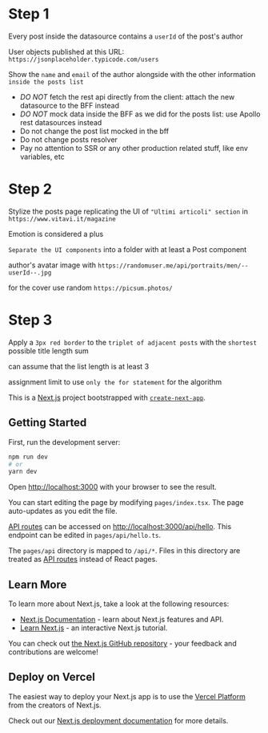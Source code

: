 


# Step 1


Every post inside the datasource contains a `userId` of the post's author

User objects published at this URL: `https://jsonplaceholder.typicode.com/users`

Show the `name` and `email` of the author alongside with the other information `inside the posts list`


- *DO NOT* fetch the rest api directly from the client: attach the new datasource to the BFF instead
- *DO NOT* mock data inside the BFF as we did for the posts list: use Apollo rest datasources instead
- Do not change the post list mocked in the bff
- Do not change posts resolver
- Pay no attention to SSR or any other production related stuff, like env variables, etc


# Step 2

Stylize the posts page replicating the UI of `"Ultimi articoli" section` in `https://www.vitavi.it/magazine`

Emotion is considered a plus

`Separate the UI components` into a folder with at least a Post component

author's avatar image with `https://randomuser.me/api/portraits/men/--userId--.jpg`

for the cover use random `https://picsum.photos/`



# Step 3

Apply a `3px red border` to the `triplet of adjacent posts` with the `shortest` possible title length sum

can assume that the list length is at least 3

assignment limit to use `only the for statement` for the algorithm








This is a [Next.js](https://nextjs.org/) project bootstrapped with [`create-next-app`](https://github.com/vercel/next.js/tree/canary/packages/create-next-app).

## Getting Started

First, run the development server:

```bash
npm run dev
# or
yarn dev
```

Open [http://localhost:3000](http://localhost:3000) with your browser to see the result.

You can start editing the page by modifying `pages/index.tsx`. The page auto-updates as you edit the file.

[API routes](https://nextjs.org/docs/api-routes/introduction) can be accessed on [http://localhost:3000/api/hello](http://localhost:3000/api/hello). This endpoint can be edited in `pages/api/hello.ts`.

The `pages/api` directory is mapped to `/api/*`. Files in this directory are treated as [API routes](https://nextjs.org/docs/api-routes/introduction) instead of React pages.

## Learn More

To learn more about Next.js, take a look at the following resources:

- [Next.js Documentation](https://nextjs.org/docs) - learn about Next.js features and API.
- [Learn Next.js](https://nextjs.org/learn) - an interactive Next.js tutorial.

You can check out [the Next.js GitHub repository](https://github.com/vercel/next.js/) - your feedback and contributions are welcome!

## Deploy on Vercel

The easiest way to deploy your Next.js app is to use the [Vercel Platform](https://vercel.com/new?utm_medium=default-template&filter=next.js&utm_source=create-next-app&utm_campaign=create-next-app-readme) from the creators of Next.js.

Check out our [Next.js deployment documentation](https://nextjs.org/docs/deployment) for more details.
